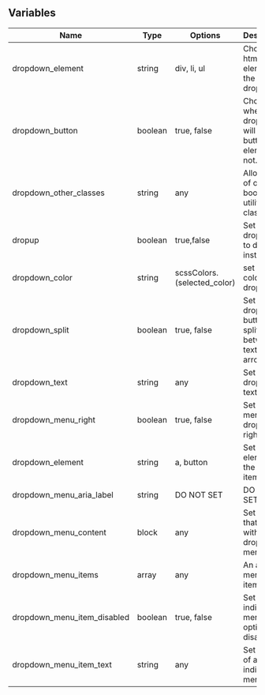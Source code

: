 ## Variables

| Name                        | Type    | Options                     | Description                                                  |
| --------------------------- | ------- | --------------------------- | ------------------------------------------------------------ |
| dropdown_element            | string  | div, li, ul                 | Choose the html element of the dropdown.                     |
| dropdown_button             | boolean | true, false                 | Choose whether the dropdown will be a button element or not. |
| dropdown_other_classes      | string  | any                         | Allows use of other bootstrap utility classes.               |
| dropup                      | boolean | true,false                  | Set the dropdown to dropup instead.                          |
| dropdown_color              | string  | scssColors.(selected_color) | set The color of the dropdown.                               |
| dropdown_split              | boolean | true, false                 | Set the dropdown button to split between text and the arrow. |
| dropdown_text               | string  | any                         | Set the dropdown's text.                                     |
| dropdown_menu_right         | boolean | true, false                 | Set the menu to drop on the right side.                      |
| dropdown_element            | string  | a, button                   | Set the element of the menu items                            |
| dropdown_menu_aria_label    | string  | DO NOT SET                  | DO NOT SET                                                   |
| dropdown_menu_content       | block   | any                         | Set content that will be within the dropdown menu.           |
| dropdown_menu_items         | array   | any                         | An array of menu items.                                      |
| dropdown_menu_item_disabled | boolean | true, false                 | Set an individual menu option as disabled.                   |
| dropdown_menu_item_text     | string  | any                         | Set the text of an individual menu item.                     |

